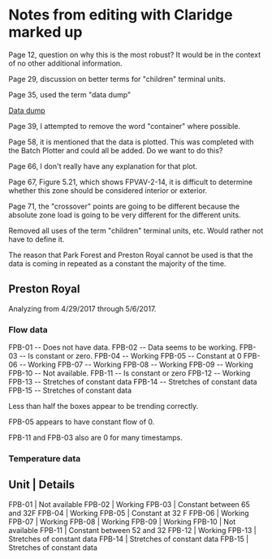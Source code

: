 Notes from editing with Claridge marked up
==========================================

Page 12, question on why this is the most robust? It would be in the
context of no other additional information. 

Page 29, discussion on better terms for "children" terminal units. 

Page 35, used the term "data dump" 

[Data dump](https://english.stackexchange.com/questions/95562/alternatives-to-the-noun-dump-as-in-a-data-dump)

Page 39, I attempted to remove the word "container" where possible.


Page 58, it is mentioned that the data is plotted. This was completed
with the Batch Plotter and could all be added. Do we want to do this?

Page 66, I don't really have any explanation for that plot. 


Page 67, Figure 5.21, which shows FPVAV-2-14, it is difficult to
determine whether this zone should be considered interior or exterior. 

Page 71, the "crossover" points are going to be different because the
absolute zone load is going to be very different for the different
units. 

Removed all uses of the term "children" terminal units, etc. Would
rather not have to define it. 

The reason that Park Forest and Preston Royal cannot be used is that the
data is coming in repeated as a constant the majority of the time. 

Preston Royal
-------------

Analyzing from 4/29/2017 through 5/6/2017.

### Flow data
FPB-01 -- Does not have data. 
FPB-02 -- Data seems to be working. 
FPB-03 -- Is constant or zero.
FPB-04 -- Working
FPB-05 -- Constant at 0
FPB-06 -- Working 
FPB-07 -- Working
FPB-08 -- Working
FPB-09 -- Working
FPB-10 -- Not available. 
FPB-11 -- Is constant or zero
FPB-12 -- Working
FPB-13 -- Stretches of constant data
FPB-14 -- Stretches of constant data
FPB-15 -- Stretches of constant data

Less than half the boxes appear to be trending correctly. 

FPB-05 appears to have constant flow of 0.

FPB-11 and FPB-03 also are 0 for many timestamps. 

### Temperature data

Unit   |  Details
---------------
FPB-01 | Not available
FPB-02 | Working
FPB-03 | Constant between 65 and 32F
FPB-04 | Working
FPB-05 | Constant at 32 F
FPB-06 | Working
FPB-07 | Working
FPB-08 | Working
FPB-09 | Working
FPB-10 | Not available
FPB-11 | Constant between 52 and 32
FPB-12 | Working
FPB-13 | Stretches of constant data
FPB-14 | Stretches of constant data
FPB-15 | Stretches of constant data
